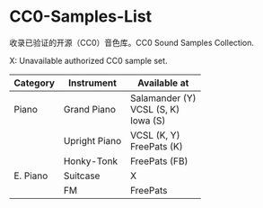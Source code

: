 # CC0-Samples-List
收录已验证的开源（CC0）音色库。CC0 Sound Samples Collection.

X: Unavailable authorized CC0 sample set.

| **Category** | **Instrument** | **Available at** |
|--------------|----------------------|--------------------------|
| Piano | Grand Piano | Salamander (Y)<br>VCSL (S, K)<br>Iowa (S) |
| | Upright Piano | VCSL (K, Y)<br> FreePats (K) |
| | Honky-Tonk | FreePats (FB) |
| E. Piano | Suitcase | X |
| | FM | FreePats |